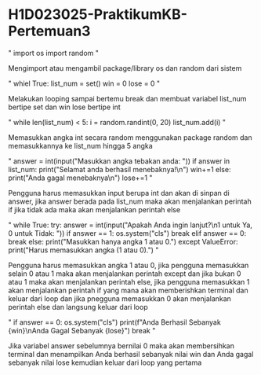 # H1D023025-PraktikumKB-Pertemuan3

"
import os
import random
"

Mengimport atau mengambil package/library os dan random dari sistem

"
whiel True:
  list_num = set()
  win = 0
  lose = 0
"

Melakukan looping sampai bertemu break dan membuat variabel list_num bertipe set dan win lose bertipe int

"
while len(list_num) < 5:
        i = random.randint(0, 20)
        list_num.add(i)
"

Memasukkan angka int secara random menggunakan package random dan memasukkannya ke list_num hingga 5 angka

"
    answer = int(input("Masukkan angka tebakan anda: "))
    if answer in list_num:
        print("Selamat anda berhasil menebaknya!\n")
        win+=1
    else:
        print("Anda gagal menebaknya\n")
        lose+=1
"

Pengguna harus memasukkan input berupa int dan akan di sinpan di answer, jika answer berada pada list_num maka akan menjalankan perintah if jika tidak ada maka akan menjalankan perintah else

"
    while True:
        try:
            answer = int(input("Apakah Anda ingin lanjut?\n1 untuk Ya, 0 untuk Tidak: "))
            if answer == 1:
                os.system("cls")
                break
            elif answer == 0:
                break
            else:
                print("Masukkan hanya angka 1 atau 0.")
        except ValueError:
            print("Harus memasukkan angka (1 atau 0).")
"

Pengguna harus memasukkan angka 1 atau 0, jika pengguna memasukkan selain 0 atau 1 maka akan menjalankan perintah except dan jika bukan 0 atau 1 maka akan menjalankan perintah else, jika pengguna memasukkan 1 akan menjalankan perintah if yang mana akan memberishkan terminal dan keluar dari loop dan jika pnegguna memasukkan 0 akan menjalankan perintah else dan langsung keluar dari loop

"
if answer == 0:
        os.system("cls")
        print(f"Anda Berhasil Sebanyak {win}\nAnda Gagal Sebanyak {lose}")
        break
"

Jika variabel answer sebelumnya bernilai 0 maka akan membersihkan terminal dan menampilkan Anda berhasil sebanyak nilai win dan Anda gagal sebanyak nilai lose kemudian keluar dari loop yang pertama
